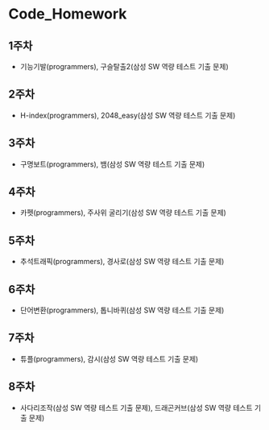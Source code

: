 # Code_Homework

## 1주차
- 기능기발(programmers), 구슬탈출2(삼성 SW 역량 테스트 기출 문제)

## 2주차
- H-index(programmers), 2048_easy(삼성 SW 역량 테스트 기출 문제)

## 3주차
- 구명보트(programmers), 뱀(삼성 SW 역량 테스트 기출 문제)

## 4주차
- 카펫(programmers), 주사위 굴리기(삼성 SW 역량 테스트 기출 문제)

## 5주차
- 추석트래픽(programmers), 경사로(삼성 SW 역량 테스트 기출 문제)

## 6주차
- 단어변환(programmers), 톱니바퀴(삼성 SW 역량 테스트 기출 문제)

## 7주차
- 튜플(programmers), 감시(삼성 SW 역량 테스트 기출 문제)

## 8주차
- 사다리조작(삼성 SW 역량 테스트 기출 문제), 드래곤커브(삼성 SW 역량 테스트 기출 문제)
